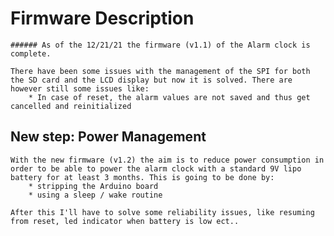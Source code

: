 # Firmware Description

    ###### As of the 12/21/21 the firmware (v1.1) of the Alarm clock is complete.

    There have been some issues with the management of the SPI for both the SD card and the LCD display but now it is solved. There are however still some issues like:
        * In case of reset, the alarm values are not saved and thus get cancelled and reinitialized

## New step: Power Management

    With the new firmware (v1.2) the aim is to reduce power consumption in order to be able to power the alarm clock with a standard 9V lipo battery for at least 3 months. This is going to be done by:
        * stripping the Arduino board
        * using a sleep / wake routine

    After this I'll have to solve some reliability issues, like resuming from reset, led indicator when battery is low ect..
